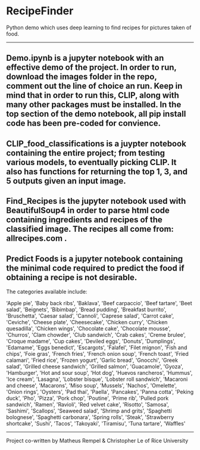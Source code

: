 # RecipeFinder
Python demo which uses deep learning to find recipes for pictures taken of food.

-----
Demo.ipynb is a jupyter notebook with an effective demo of the project. In order to run, download the images folder in the repo, comment out the line of choice an run. Keep in mind that in order to run this, CLIP, along with many other packages must be installed. In the top section of the demo notebook, all pip install code has been pre-coded for convience. 
----
CLIP_food_classifications is a juypter notebook containing the entire project; from testing various models, to eventually picking CLIP. It also has functions for returning the top 1, 3, and 5 outputs given an input image. 
----
Find_Recipes is the jupyter notebook used with BeautifulSoup4 in order to parse html code containing ingredients and recipes of the classified image. The recipes all come from: allrecipes.com . 
---
Predict Foods is a jupyter notebook containing the minimal code required to predict the food if obtaining a recipe is not desirable. 
---
The categories available include: 

'Apple pie', 'Baby back ribs', 'Baklava', 'Beef carpaccio', 'Beef tartare', 
        'Beet salad', 'Beignets', 'Bibimbap', 'Bread pudding', 'Breakfast burrito', 
        'Bruschetta', 'Caesar salad', 'Cannoli', 'Caprese salad', 'Carrot cake', 'Ceviche', 
        'Cheese plate', 'Cheesecake', 'Chicken curry', 'Chicken quesadilla', 'Chicken wings', 
        'Chocolate cake', 'Chocolate mousse', 'Churros', 'Clam chowder', 'Club sandwich', 
        'Crab cakes', 'Creme brulee', 'Croque madame', 'Cup cakes', 'Deviled eggs', 'Donuts', 
        'Dumplings', 'Edamame', 'Eggs benedict', 'Escargots', 'Falafel', 'Filet mignon', 
        'Fish and chips', 'Foie gras', 'French fries', 'French onion soup', 'French toast', 
        'Fried calamari', 'Fried rice', 'Frozen yogurt', 'Garlic bread', 'Gnocchi', 'Greek salad', 
        'Grilled cheese sandwich', 'Grilled salmon', 'Guacamole', 'Gyoza', 'Hamburger', 
        'Hot and sour soup', 'Hot dog', 'Huevos rancheros', 'Hummus', 'Ice cream', 'Lasagna', 
        'Lobster bisque', 'Lobster roll sandwich', 'Macaroni and cheese', 'Macarons', 'Miso soup', 
        'Mussels', 'Nachos', 'Omelette', 'Onion rings', 'Oysters', 'Pad thai', 'Paella', 
        'Pancakes', 'Panna cotta', 'Peking duck', 'Pho', 'Pizza', 'Pork chop', 'Poutine', 
        'Prime rib', 'Pulled pork sandwich', 'Ramen', 'Ravioli', 'Red velvet cake', 'Risotto', 
        'Samosa', 'Sashimi', 'Scallops', 'Seaweed salad', 'Shrimp and grits', 'Spaghetti bolognese', 
        'Spaghetti carbonara', 'Spring rolls', 'Steak', 'Strawberry shortcake', 'Sushi', 'Tacos', 
        'Takoyaki', 'Tiramisu', 'Tuna tartare', 'Waffles'
        
---

Project co-written by Matheus Rempel & Christopher Le of Rice University 
